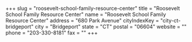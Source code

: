 +++
slug = "roosevelt-school-family-resource-center"
title = "Roosevelt School Family Resource Center"
name = "Roosevelt School Family Resource Center"
address = "680 Park Avenue"
cityIndexKey = "city-ct-bridgeport"
city = "Bridgeport"
state = "CT"
postal = "06604"
website = ""
phone = "203-330-8181"
fax = ""
+++
